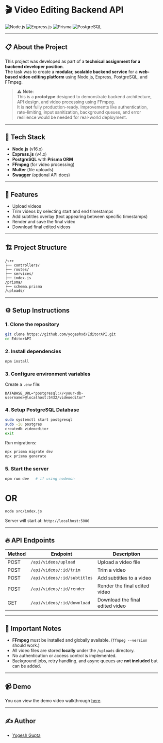# 🎬 Video Editing Backend API

![Node.js](https://img.shields.io/badge/Node.js-16.x-brightgreen)
![Express.js](https://img.shields.io/badge/Express.js-4.x-lightgrey)
![Prisma](https://img.shields.io/badge/Prisma-ORM-blue)
![PostgreSQL](https://img.shields.io/badge/PostgreSQL-14.x-blue)

---

## 📋 About the Project

This project was developed as part of a **technical assignment for a backend developer position**.  
The task was to create a **modular, scalable backend service** for a **web-based video editing platform** using Node.js, Express, PostgreSQL, and FFmpeg.

> ⚠ **Note**:  
> This is a **prototype** designed to demonstrate backend architecture, API design, and video processing using FFmpeg.  
> It is **not** fully production-ready. Improvements like authentication, rate-limiting, input sanitization, background queues, and error resilience would be needed for real-world deployment.

---

## 🚀 Tech Stack

- **Node.js** (v16.x)
- **Express.js** (v4.x)
- **PostgreSQL** with **Prisma ORM**
- **FFmpeg** (for video processing)
- **Multer** (file uploads)
- **Swagger** (optional API docs)

---

## 🎯 Features

- Upload videos
- Trim videos by selecting start and end timestamps
- Add subtitles overlay (text appearing between specific timestamps)
- Render and save the final video
- Download final edited videos

---

## 🏗 Project Structure

```
/src
├── controllers/
├── routes/
├── services/
├── index.js
/prisma/
├── schema.prisma
/uploads/
```

---

## ⚙️ Setup Instructions

### 1. Clone the repository
```bash
git clone https://github.com/yogeshxd/EditorAPI.git
cd EditorAPI
```

### 2. Install dependencies
```bash
npm install
```

### 3. Configure environment variables
Create a `.env` file:
```env
DATABASE_URL="postgresql://<your-db-username>@localhost:5432/videoeditor"
```

### 4. Setup PostgreSQL Database
```bash
sudo systemctl start postgresql
sudo -iu postgres
createdb videoeditor
exit
```

Run migrations:
```bash
npx prisma migrate dev
npx prisma generate
```

### 5. Start the server
```bash
npm run dev   # if using nodemon
```
# OR
```bash
node src/index.js
```

Server will start at: `http://localhost:5000`

---

## 🔥 API Endpoints

| Method | Endpoint                   | Description                     |
|--------|-----------------------------|---------------------------------|
| POST   | `/api/videos/upload`         | Upload a video file             |
| POST   | `/api/videos/:id/trim`        | Trim a video                    |
| POST   | `/api/videos/:id/subtitles`   | Add subtitles to a video        |
| POST   | `/api/videos/:id/render`      | Render the final edited video   |
| GET    | `/api/videos/:id/download`    | Download the final edited video |

---

## 📢 Important Notes

- **FFmpeg** must be installed and globally available. (`ffmpeg --version` should work.)
- All video files are stored **locally** under the `/uploads` directory.
- No authentication or access control is implemented.
- Background jobs, retry handling, and async queues are **not included** but can be added.

---

## 📹 Demo

You can view the demo video walkthrough [here](#).

---

## ✍️ Author

- [Yogesh Gupta](https://github.com/yogeshxd)
